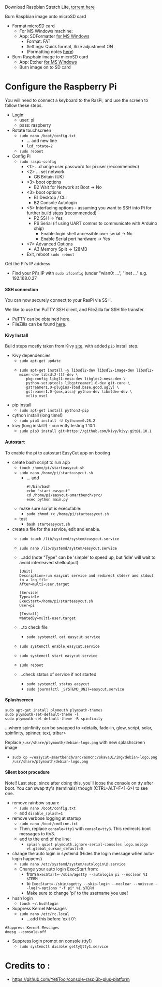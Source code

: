 Download Raspbian Stretch Lite, [torrent here](https://downloads.raspberrypi.org/raspbian_lite_latest.torrent)

Burn Raspbian image onto microSD card
* Format microSD card
  * For MS Windows machine:
  * App: SDFormatter [for MS Windows](https://www.sdcard.org/downloads/formatter_4/)
    * Format: FAT
    * Settings: Quick format, Size adjustment ON
    * (Formatting notes [here](https://www.raspberrypi.org/documentation/installation/noobs.md))
* Burn Raspbain image to microSD card
  * App: Etcher [for MS Windows](https://etcher.io/)
  * Burn image on to SD card
  
 # Configure the Raspberry Pi
You will need to connect a keyboard to the RasPi, and use the screen to follow these steps.
* Login:
  * user: pi
  * pass: raspberry
* Rotate touchscreen
  * `sudo nano /boot/config.txt`
    * ... add new line
    * `lcd_rotate=2`
  * `sudo reboot`
* Config Pi
  * `sudo raspi-config`
    * <1> ...change user password for pi user (recommended)
    * <2> ... set network
      * GB Britain (UK)
    * <3> boot options
      * B2 Wait for Network at Boot -> No
    * <3> boot options
      * B1 Desktop / CLI
      * B2 Console Autologin
    * <5> Interfacing options - assuming you want to SSH into Pi for further build steps (recommended)
      * P2 SSH -> Yes
      * P6 Serial (if using UART comms to communicate with Arduino chip)
        * Enable login shell accessible over serial -> No
        * Enable Serial port hardware -> Yes
    * <7> Advanced Options
      * A3 Memory Split -> 128MB
    * Exit, reboot `sudo reboot`

 Get the Pi's IP address
  * Find your Pi's IP with `sudo ifconfig` (under "wlan0: ...", "inet ..." e.g. 192.168.0.27
#### SSH connection
You can now securely connect to your RasPi via SSH.

We like to use the PuTTY SSH client, and FileZilla for SSH file transfer.

* PuTTY can be obtained [here](https://www.chiark.greenend.org.uk/~sgtatham/putty/latest.html).
* FileZilla can be found [here](https://filezilla-project.org/download.php?type=client).

#### Kivy Install
Build steps mostly taken from Kivy [site](https://kivy.org/doc/stable/installation/installation-rpi.html), with added `pip` install step.
* Kivy dependencies
  * `sudo apt-get update`
  * ```
    sudo apt-get install -y libsdl2-dev libsdl2-image-dev libsdl2-mixer-dev libsdl2-ttf-dev \
       pkg-config libgl1-mesa-dev libgles2-mesa-dev \
       python-setuptools libgstreamer1.0-dev git-core \
       gstreamer1.0-plugins-{bad,base,good,ugly} \
       gstreamer1.0-{omx,alsa} python-dev libmtdev-dev \
       xclip xsel
    ```
* pip install
  * `sudo apt-get install python3-pip`
* cython install (long time!)
  * `sudo pip3 install -U Cython==0.28.2`
* kivy (long install!) - currently testing 1.10.1
  * `sudo pip3 install git+https://github.com/kivy/kivy.git@1.10.1`
#### Autostart
To enable the pi to autostart EasyCut app on booting
* create bash script to run app
  * `touch /home/pi/starteasycut.sh`
  * `sudo nano /home/pi/starteasycut.sh`
    *  ... add
       ```
       #!/bin/bash
       echo "start easycut"
       cd /home/pi/easycut-smartbench/src/
       exec python main.py
       ```
  * make sure script is executable:
    * `sudo chmod +x /home/pi/starteasycut.sh`
  * test
    * `bash starteasycut.sh`
* create a file for the service, edit and enable.
  * `sudo touch /lib/systemd/system/easycut.service`
  * `sudo nano /lib/systemd/system/easycut.service`
  * ...add (note "Type" can be 'simple' to speed up, but 'idle' will wait to avoid interleaved shelloutput)
    ```
    [Unit]
    Description=run easycut service and redirect stderr and stdout to a log file
    After=multi-user.target

    [Service]
    Type=idle
    ExecStart=/home/pi/starteasycut.sh
    User=pi

    [Install]
    WantedBy=multi-user.target
    ```
  * ...to check file
    * `sudo systemctl cat easycut.service`

  * `sudo systemctl enable easycut.service`
  * `sudo systemctl start easycut.service`
  * `sudo reboot`
  * ...check status of service if not started
    * `sudo systemctl status easycut`
    * `sudo journalctl _SYSTEMD_UNIT=easycut.service`

#### Splashscreen
```
sudo apt-get install plymouth plymouth-themes
sudo plymouth-set-default-theme -l
sudo plymouth-set-default-theme -R spinfinity
```
...where spinfinity can be swapped to <details, fade-in, glow, script, solar, spinfinity, spinner, text, tribar>

Replace `/usr/share/plymouth/debian-logo.png` with new splashscreen image
* `sudo cp ~/easycut-smartbench/src/asmcnc/skavaUI/img/debian-logo.png /usr/share/plymouth/debian-logo.png`

#### Silent boot procedure
Note!! Last step, since after doing this, you'll loose the console on tty after boot. You can swap tty's (terminals) though (CTRL+ALT+F<1-6>) to see one.
* remove rainbow square
  * `sudo nano /boot/config.txt`
  * add `disable_splash=1`
* remove verbose logging at startup
  * `sudo nano /boot/cmdline.txt`
  * Then, replace `console=tty1` with `console=tty3`. This redirects boot messages to tty3.
  * add to the end of the line:
    * `splash quiet plymouth.ignore-serial-consoles logo.nologo vt.global_cursor_default=0`
* change the auto login in systemd (Hides the login message when auto-login happens)
  * `sudo nano /etc/systemd/system/autologin\@.service`
  * Change your auto login ExecStart from:
    * from `ExecStart=-/sbin/agetty --autologin pi --noclear %I $TERM`
    * to `ExecStart=-/sbin/agetty --skip-login --noclear --noissue --login-options "-f pi" %I $TERM`
    * Make sure to change 'pi' to the username you use!
* hush login
  * `touch ~/.hushlogin`
* Suppress Kernel Messages
  * `sudo nano /etc/rc.local`
    * ...add this before 'exit 0':
```
#Suppress Kernel Messages
dmesg --console-off
```

* Suppress login prompt on console (tty1)
  * `sudo systemctl disable getty@tty1.service`


# Credits to :
 * https://github.com/YetiTool/console-raspi3b-plus-platform
